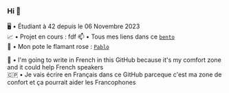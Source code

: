### Hi 👋

🖥 • Étudiant à 42 depuis le 06 Novembre 2023  
📈 • Projet en cours : fdf
📫 • Tous mes liens dans ce [`bento`](https://bento.me/mostafa)  
🦩 • Mon pote le flamant rose : [`Pablo`](https://pablotheflamingo.com/)  

🏴󠁧󠁢󠁥󠁮󠁧󠁿 • I'm going to write in French in this GitHub because it's my comfort zone and it could help French speakers  
🇨🇵 • Je vais écrire en Français dans ce GitHub parceque c'est ma zone de confort et ça pourrait aider les Francophones  
<!--
**CodingOnBush/CodingOnBush** is a ✨ _special_ ✨ repository because its `README.md` (this file) appears on your GitHub profile.

Here are some ideas to get you started:

- 🔭 I’m currently working on ...
- 🌱 I’m currently learning ...
- 👯 I’m looking to collaborate on ...
- 🤔 I’m looking for help with ...
- 💬 Ask me about ...
- 📫 How to reach me: ...
- 😄 Pronouns: ...
- ⚡ Fun fact: ...
-->
